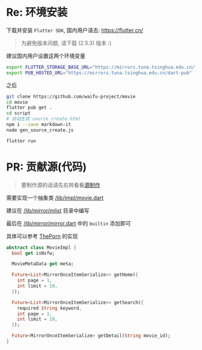 # Re: 环境安装
下载并安装 `Flutter SDK`, 国内用户请去: https://flutter.cn/

> 为避免版本问题, 请下载 (2.5.3) 版本 :)

建议国内用户设置这两个环境变量

```sh
export FLUTTER_STORAGE_BASE_URL="https://mirrors.tuna.tsinghua.edu.cn/flutter"
export PUB_HOSTED_URL="https://mirrors.tuna.tsinghua.edu.cn/dart-pub"
```

之后

```sh
git clone https://github.com/waifu-project/movie
cd movie
flutter pub get .
cd script
# 自动生成 source_create.html
npm i --save markdown-it
node gen_source_create.js

flutter run
```

# PR: 贡献源(代码)

> 要制作源的话请先右转看看[源制作](./源制作.md)

需要实现一个抽象类 [/lib/impl/movie.dart](/lib/impl/movie.dart)

建议在 [/lib/mirror/mlist](/lib/mirror/mlist) 目录中编写

最后在 [/lib/mirror/mirror.dart](/lib/mirror/mirror.dart) 中的 `builtin` 添加即可

具体可以参考 [ThePorn](/lib/mirror/mlist/theporn.dart) 的实现

```dart
abstract class MovieImpl {
  bool get isNsfw;

  MovieMetaData get meta;

  Future<List<MirrorOnceItemSerialize>> getHome({
    int page = 1,
    int limit = 10,
  });

  Future<List<MirrorOnceItemSerialize>> getSearch({
    required String keyword,
    int page = 1,
    int limit = 10,
  });

  Future<MirrorOnceItemSerialize> getDetail(String movie_id);
}
```